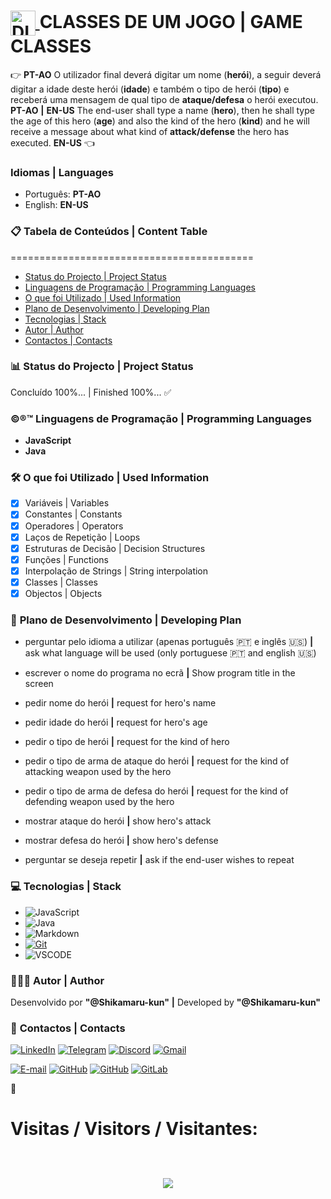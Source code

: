 <h1>
   <a href="https://web.dio.me/users/stefano_lorenzo000/">
      <img align="center" alt="DIO logo" width="40px" src="https://hermes.digitalinnovation.one/assets/diome/logo-minimized.png">
   </a>
   <span>
        <strong>CLASSES DE UM JOGO | GAME CLASSES</strong>
   </span>
</h1>

👉 **PT-AO** O utilizador final deverá digitar um nome (**herói**), a seguir deverá digitar a idade deste herói (**idade**) e também o tipo de herói (**tipo**) e receberá uma mensagem de qual tipo de **ataque/defesa** o herói executou. **PT-AO** **|** **EN-US** The end-user shall type a name (**hero**), then he shall type the age of this hero (**age**) and also the kind of the hero (**kind**) and he will receive a message about what kind of **attack/defense** the hero has executed. **EN-US** 👈

### **Idiomas | Languages**

 - Português: **PT-AO**
 - English: **EN-US**

### 📋 **Tabela de Conteúdos | Content Table**

==========================================

<!--ts-->
 * [Status do Projecto | Project Status](#📊-status-do-projecto--project-status)
 * [Linguagens de Programação | Programming Languages](#©®™-linguagens-de-programação--programming-languages)
 * [O que foi Utilizado | Used Information](#🛠-o-que-foi-utilizado--used-information)
 * [Plano de Desenvolvimento | Developing Plan](#📝-plano-de-desenvolvimento--developing-plan)
 * [Tecnologias | Stack](#💻-tecnologias--stack)
 * [Autor | Author](#👨🏿‍🏫-autor--author)
 * [Contactos | Contacts](#📧-contactos--contacts)
<!--te-->

### 📊 **Status do Projecto | Project Status**

 Concluído 100%... | Finished 100%... ✅

### ©®™ **Linguagens de Programação | Programming Languages**

 * **JavaScript**
 * **Java**

### 🛠 **O que foi Utilizado | Used Information**

 - [x]  Variáveis | Variables
 - [x]  Constantes | Constants
 - [x]  Operadores | Operators
 - [x]  Laços de Repetição | Loops
 - [x]  Estruturas de Decisão | Decision Structures
 - [x]  Funções | Functions
 - [x]  Interpolação de Strings | String interpolation
 - [x]  Classes | Classes
 - [x]  Objectos | Objects

### 📝 **Plano de Desenvolvimento | Developing Plan**
 - perguntar pelo idioma a utilizar (apenas português :portugal: e inglês :us:) **|** ask what language will be used (only portuguese :portugal: and english :us:)

 - escrever o nome do programa no ecrã **|** Show program title in the screen

 - pedir nome do herói **|** request for hero's name

 - pedir idade do herói **|** request for hero's age

 - pedir o tipo de herói **|** request for the kind of hero

 - pedir o tipo de arma de ataque do herói **|** request for the kind of attacking weapon used by the hero

 - pedir o tipo de arma de defesa do herói **|** request for the kind of defending weapon used by the hero

 - mostrar ataque do herói **|** show hero's attack

 - mostrar defesa do herói **|** show hero's defense

 - perguntar se deseja repetir **|** ask if the end-user wishes to repeat

### 💻 **Tecnologias | Stack**

 - ![JavaScript](https://img.shields.io/badge/JavaScript-000?style=for-the-badge&logo=javascript&logoColor=F0DB4F)
 - ![Java](https://img.shields.io/badge/java-blue.svg?style=for-the-badge&logo=openjdk&logoColor=white)
 - ![Markdown](https://img.shields.io/badge/Markdown-000?style=for-the-badge&logo=markdown)
 - [![Git](https://img.shields.io/badge/Git-000?style=for-the-badge&logo=git&logoColor=E94D5F)](https://git-scm.com/doc)
 - ![VSCODE](https://img.shields.io/badge/vscode-000?style=for-the-badge&logo=visualstudiocode&logoColor=007ACC)

### 👨🏿‍🏫 **Autor | Author**

 Desenvolvido por **"@Shikamaru-kun"** **|** Developed by **"@Shikamaru-kun"**

### 📧 **Contactos | Contacts**

 <div>
    <a href="https://www.linkedin.com/in/st%C3%A9fano-lorenzo-a09b43107/"><img src="https://img.shields.io/badge/LinkedIn-0077B5?style=for-the-badge&logo=linkedin&logoColor=white" alt="LinkedIn"></a>
    <a href="https://t.me/shika-san000"><img src="https://img.shields.io/badge/Telegram-FFF?style=for-the-badge&logo=telegram&logoColor=2CA5E0" alt="Telegram"></a>
    <a href="https://discord.com/channels/@shikamaru_22658/"><img src="https://img.shields.io/badge/Discord-7289DA?style=for-the-badge&logo=discord&logoColor=white" alt="Discord"></a>
    <a href="mailto:stefano.lorenzo000@gmail.com"><img src="https://img.shields.io/badge/Gmail-333333?style=for-the-badge&logo=gmail&logoColor=red" alt="Gmail"></a>
 </div>

 [![E-mail](https://img.shields.io/badge/-Email-000?style=for-the-badge&logo=microsoft-outlook&logoColor=blue)](mailto:stefan-lorenz000@hotmail.com) [![GitHub](https://img.shields.io/badge/GitHub-000?style=for-the-badge&logo=github&logoColor=blue)](https://github.com/shikamaru-kun1) [![GitHub](https://img.shields.io/badge/GitHub-000?style=for-the-badge&logo=github&logoColor=white)](https://github.com/StefanoLorenzo) [![GitLab](https://img.shields.io/badge/GitLab-000?style=for-the-badge&logo=gitlab&logoColor=orange)](https://gitlab.com/StefanoLorenzo)

🧐 <h1>Visitas / Visitors / Visitantes: 
        <p align="center">
        <br>
        <img align="center" src="https://profile-counter.glitch.me/shikamaru-kun1/count.svg" />
        </p>
    </h1>